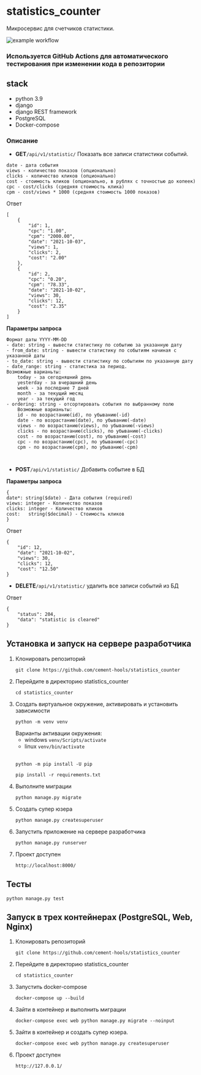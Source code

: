 # statistics_counter
Микросервис для счетчиков статистики.

<!---
https://github.com/cement-hools/statistics_counter/badge.svg
--->
![example workflow](https://github.com/cement-hools/statistics_counter/actions/workflows/project_test.yml/badge.svg)
### Используется GitHub Actions для автоматического тестирования при изменении кода в репозитории

## stack
- python 3.9
- django
- django REST framework
- PostgreSQL
- Docker-compose

### Описание
- **GET**```/api/v1/statistic/``` Показать все записи статистики событий.

```
date - дата события
views - количество показов (опционально)
clicks - количество кликов (опционально)
cost - стоимость кликов (опционально, в рублях с точностью до копеек)
cpc - cost/clicks (средняя стоимость клика)
cpm - cost/views * 1000 (средняя стоимость 1000 показов)
```
Ответ
```
[
    {
        "id": 1,
        "cpc": "1.00",
        "cpm": "2000.00",
        "date": "2021-10-03",
        "views": 1,
        "clicks": 2,
        "cost": "2.00"
    },
    {
        "id": 2,
        "cpc": "0.20",
        "cpm": "78.33",
        "date": "2021-10-02",
        "views": 30,
        "clicks": 12,
        "cost": "2.35"
    }
]
```
**Параметры запроса**
```
Формат даты YYYY-MM-DD
- date: string - вывести статистику по событию за указанную дату
- from_date: string - вывести статистику по событиям начиная с указанной даты
- to_date: string - вывести статистику по событиям по указанную дату
- date_range: string - статистика за период. 
Возможные варианьты:
    today - за сегодняшний день
    yesterday - за вчерашний день
    week - за последние 7 дней
    month - за текущий месяц
    year - за текущий год
- ordering: string - отсортировать события по выбранному полю
    Возможные варианьты:
    id - по возрастанию(id), по убыванию(-id)
    date - по возрастанию(date), по убыванию(-date) 
    views - по возрастанию(views), по убыванию(-views) 
    clicks - по возрастанию(clicks), по убыванию(-clicks) 
    cost - по возрастанию(cost), по убыванию(-cost) 
    cpc - по возрастанию(cpc), по убыванию(-cpc) 
    cpm - по возрастанию(cpm), по убыванию(-cpm) 
    
    
```
- **POST**```/api/v1/statistic/``` Добавить событие в БД

**Параметры запроса**
```
{
date*: string($date) - Дата события (required)
views: integer - Количество показов
clicks:	integer - Количество кликов
cost:	string($decimal) - Стоимость кликов
}
```
Ответ
```
{
    "id": 12,
    "date": "2021-10-02",
    "views": 30,
    "clicks": 12,
    "cost": "12.50"
}
```

- **DELETE**```/api/v1/statistic/``` удалить все записи событий из БД

Ответ
```
{
    "status": 204,
    "data": "statistic is cleared"
}
```

## Установка и запуск на сервере разработчика
1. Клонировать репозиторий
    ```
    git clone https://github.com/cement-hools/statistics_counter
    ```
2. Перейдите в директорию statistics_counter
    ```
   cd statistics_counter
    ```
3. Создать виртуальное окружение, активировать и установить зависимости
    ``` 
   python -m venv venv
    ```
   Варианты активации окружения:
   - windows ``` venv/Scripts/activate ```
   - linux ``` venv/bin/activate ```
     <br><br>
   ```
   python -m pip install -U pip
   ```
   ```
   pip install -r requirements.txt
   ```
4. Выполните миграции
   ```
   python manage.py migrate
   ```
5. Создать супер юзера
   ```
   python manage.py createsuperuser
   ```
6. Запустить приложение на сервере разработчика
   ```
   python manage.py runserver
   ```
7. Проект доступен 
   ```
   http://localhost:8000/
   ```

## Тесты
```
python manage.py test
```

## Запуск в трех контейнерах (PostgreSQL, Web, Nginx)

1. Клонировать репозиторий
    ```
    git clone https://github.com/cement-hools/statistics_counter
    ```
2. Перейдите в директорию statistics_counter
    ```
   cd statistics_counter
    ```
3. Запустить docker-compose
    ```
    docker-compose up --build
    ```
4. Зайти в контейнер и выполнить миграции
    ```
    docker-compose exec web python manage.py migrate --noinput
    ```
5. Зайти в контейнер и создать супер юзера.
    ```
    docker-compose exec web python manage.py createsuperuser
    ```
7. Проект доступен 
   ```
   http://127.0.0.1/
   ```


